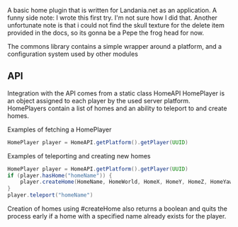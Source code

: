 A basic home plugin that is written for Landania.net as an application.
A funny side note: I wrote this first try. I'm not sure how I did that. Another unfortunate note is that i could not find the skull texture for the delete item provided in the docs, so its gonna be a Pepe the frog head for now.

The commons library contains a simple wrapper around a platform, and a configuration system used by other modules

## API
Integration with the API comes from a static class HomeAPI
HomePlayer is an object assigned to each player by the used server platform.
HomePlayers contain a list of homes and an ability to teleport to and create homes.

Examples of fetching a HomePlayer

```java
HomePlayer player = HomeAPI.getPlatform().getPlayer(UUID)
```

Examples of teleporting and creating new homes

```java
HomePlayer player = HomeAPI.getPlatform().getPlayer(UUID)
if (player.hasHome("homeName")) {
    player.createHome(HomeName, HomeWorld, HomeX, HomeY, HomeZ, HomeYaw, HomePitch)
}
player.teleport("homeName")
```

Creation of homes using #createHome also returns a boolean and quits the process early if a home with a specified name already exists for the player.
